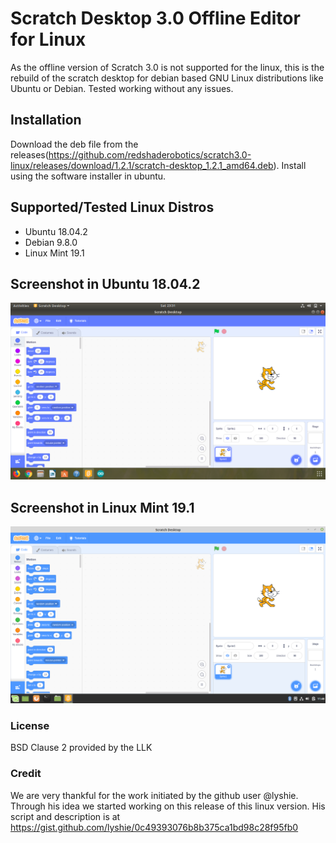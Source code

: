 # Scratch Desktop 3.0 Offline Editor for Linux
As the offline version of Scratch 3.0 is not supported for the linux, this is the rebuild of the scratch desktop for debian based GNU Linux distributions like Ubuntu or Debian. Tested working without any issues.

## Installation
Download the deb file from the releases(https://github.com/redshaderobotics/scratch3.0-linux/releases/download/1.2.1/scratch-desktop_1.2.1_amd64.deb). Install using the software installer in ubuntu.

## Supported/Tested Linux Distros
* Ubuntu 18.04.2
* Debian 9.8.0
* Linux Mint 19.1

## Screenshot in Ubuntu 18.04.2
![Screenshot](screenshot.png)

## Screenshot in Linux Mint 19.1
![Screenshot](screenshotmint.png)

### License
BSD Clause 2 provided by the LLK

### Credit
We are very thankful for the work initiated by the github user @lyshie. Through his idea we started working on this release
of this linux version. His script and description is at https://gist.github.com/lyshie/0c49393076b8b375ca1bd98c28f95fb0
